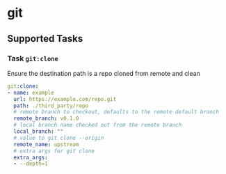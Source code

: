 # git

## Supported Tasks

### Task `git:clone`

Ensure the destination path is a repo cloned from remote and clean

```yaml
git:clone:
- name: example
  url: https://example.com/repo.git
  path: ./third_party/repo
  # remote branch to checkout, defaults to the remote default branch
  remote_branch: v0.1.0
  # local branch name checked out from the remote branch
  local_branch: ""
  # value to git clone --origin
  remote_name: upstream
  # extra args for git clone
  extra_args:
  - --depth=1
```
